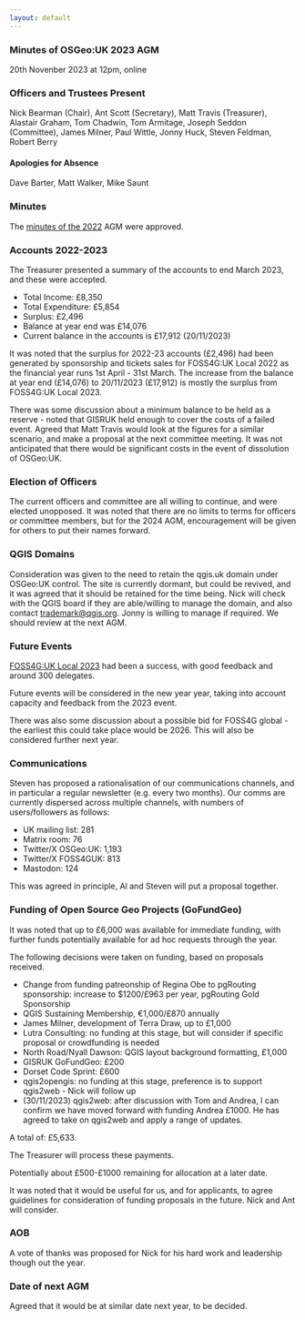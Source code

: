 ```yaml
---
layout: default
---
```


### Minutes of OSGeo:UK 2023 AGM
20th Novenber 2023 at 12pm, online

### Officers and Trustees Present
Nick Bearman (Chair), Ant Scott (Secretary), Matt Travis (Treasurer), Alastair Graham, Tom Chadwin, Tom Armitage, Joseph Seddon (Committee), James Milner, Paul Wittle, Jonny Huck, Steven Feldman, Robert Berry

#### Apologies for Absence
Dave Barter, Matt Walker, Mike Saunt

### Minutes
The [minutes of the 2022](https://uk.osgeo.org/agm/agm2022minutes.html) AGM were approved. 

### Accounts 2022-2023
The Treasurer presented a summary of the accounts to end March 2023, and these were accepted.

* Total Income: £8,350
* Total Expenditure: £5,854
* Surplus: £2,496
* Balance at year end was £14,076
* Current balance in the accounts is £17,912 (20/11/2023)

It was noted that the surplus for 2022-23 accounts (£2,496) had been generated by sponsorship and tickets sales for FOSS4G:UK Local 2022 as the financial year runs 1st April - 31st March. The increase from the balance at year end (£14,076) to 20/11/2023 (£17,912) is mostly the surplus from FOSS4G:UK Local 2023. 

There was some discussion about a minimum balance to be held as a reserve - noted that GISRUK held enough to cover the costs of a failed event. Agreed that Matt Travis would look at the figures for a similar scenario, and make a proposal at the next committee meeting. It was not anticipated that there would be significant costs in the event of dissolution of OSGeo:UK.

### Election of Officers
The current officers and committee are all willing to continue, and were elected unopposed. It was noted that there are no limits to terms for officers or committee members, but for the 2024 AGM, encouragement will be given for others to put their names forward.

### QGIS Domains
Consideration was given to the need to retain the qgis.uk domain under OSGeo:UK control. The site is currently dormant, but could be revived, and it was agreed that it should be retained for the time being. Nick will check with the QGIS board if they are able/willing to manage the domain, and also contact trademark@qgis.org. Jonny is willing to manage if required. We should review at the next AGM.

### Future Events
[FOSS4G:UK Local 2023](https://uk.osgeo.org/foss4guklocal2023/) had been a success, with good feedback and around 300 delegates.

Future events will be considered in the new year year, taking into account capacity and feedback from the 2023 event.

There was also some discussion about a possible bid for FOSS4G global - the earliest this could take place would be 2026. This will also be considered further next year.

### Communications
Steven has proposed a rationalisation of our communications channels, and in particular a regular newsletter (e.g. every two months). Our comms are currently dispersed across multiple channels, with numbers of users/followers as follows:
* UK mailing list: 281
* Matrix room: 76
* Twitter/X OSGeo:UK: 1,193
* Twitter/X FOSS4GUK: 813
* Mastodon: 124

This was agreed in principle, Al and Steven will put a proposal together.

### Funding of Open Source Geo Projects (GoFundGeo)
It was noted that up to £6,000 was available for immediate funding, with further funds potentially available for ad hoc requests through the year.

The following decisions were taken on funding, based on proposals received.
* Change from funding patreonship of Regina Obe to pgRouting sponsorship: increase to $1200/£963 per year, pgRouting Gold Sponsorship
* QGIS Sustaining Membership, €1,000/£870 annually
* James Milner, development of Terra Draw, up to £1,000
* Lutra Consulting: no funding at this stage, but will consider if specific proposal or crowdfunding is needed
* North Road/Nyall Dawson: QGIS layout background formatting, £1,000
* GISRUK GoFundGeo: £200
* Dorset Code Sprint: £600
* qgis2opengis: no funding at this stage, preference is to support qgis2web - Nick will follow up
* (30/11/2023) qgis2web: after discussion with Tom and Andrea, I can confirm we have moved forward with funding Andrea £1000. He has agreed to take on qgis2web and apply a range of updates. 

A total of: £5,633.

The Treasurer will process these payments.

Potentially about £500-£1000 remaining for allocation at a later date.

It was noted that it would be useful for us, and for applicants, to agree guidelines for consideration of funding proposals in the future. Nick and Ant will consider. 

### AOB
A vote of thanks was proposed for Nick for his hard work and leadership though out the year.

### Date of next AGM
Agreed that it would be at similar date next year, to be decided.
